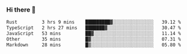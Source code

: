 ### Hi there 👋

<!--
**WShiBin/WShiBin** is a ✨ _special_ ✨ repository because its `README.md` (this file) appears on your GitHub profile.

Here are some ideas to get you started:

- 🔭 I’m currently working on ...
- 🌱 I’m currently learning ...
- 👯 I’m looking to collaborate on ...
- 🤔 I’m looking for help with ...
- 💬 Ask me about ...
- 📫 How to reach me: ...
- 😄 Pronouns: ...
- ⚡ Fun fact: ...
-->

<!--START_SECTION:waka-->

```txt
Rust         3 hrs 9 mins    █████████▓░░░░░░░░░░░░░░░   39.12 %
TypeScript   2 hrs 27 mins   ███████▓░░░░░░░░░░░░░░░░░   30.47 %
JavaScript   53 mins         ██▓░░░░░░░░░░░░░░░░░░░░░░   11.14 %
Other        35 mins         █▓░░░░░░░░░░░░░░░░░░░░░░░   07.31 %
Markdown     28 mins         █▒░░░░░░░░░░░░░░░░░░░░░░░   05.80 %
```

<!--END_SECTION:waka-->
